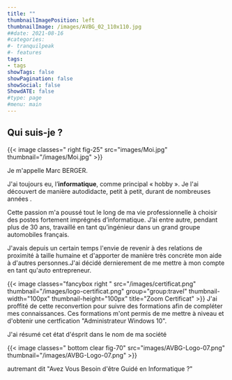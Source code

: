 ```yaml
---
title: ""
thumbnailImagePosition: left
thumbnailImage: /images/AVBG_02_110x110.jpg
##date: 2021-08-16
#categories:
#- tranquilpeak
#- features
tags:
- tags
showTags: false
showPagination: false
showSocial: false
ShowdATE: false
#type: page
#menu: main
---
```

## Qui suis-je ?
<!--more-->

{{< image classes=" right  fig-25" src="images/Moi.jpg" thumbnail="/images/Moi.jpg"  >}}

Je m'appelle Marc BERGER.

J'ai toujours eu, l’**informatique**, comme principal « hobby ». Je l'ai découvert  de manière autodidacte, petit à petit, durant de nombreuses années .

Cette passion m'a poussé tout le long de ma vie professionnelle à choisir des postes fortement imprégnés d’informatique. 
J’ai entre autre, pendant plus de 30 ans, travaillé en tant qu’ingénieur dans un grand groupe automobiles français.

J'avais depuis un certain temps l'envie de revenir à des relations de proximité à taille humaine et d'apporter de manière très concrète mon aide à d'autres personnes.J'ai décidé dernierement de me mettre à mon compte en tant qu'auto entrepreneur.

{{< image classes="fancybox right " src="/images/certificat.png" thumbnail="/images/logo-certificat.png" group="group:travel" thumbnail-width="100px" thumbnail-height="100px" title="Zoom Certificat" >}}
J'ai proffité de cette reconvertion pour suivre des formations afin de compléter mes connaissances. Ces formations m'ont permis de me mettre à niveau et d'obtenir une certfication "Administrateur Windows 10".

J'ai résumé cet état d'ésprit dans le nom de ma société 

{{< image classes="  bottom  clear fig-70" src="images/AVBG-Logo-07.png" thumbnail="/images/AVBG-Logo-07.png"  >}}

autremant dit "Avez Vous Besoin d'être Guidé en Informatique ?" 